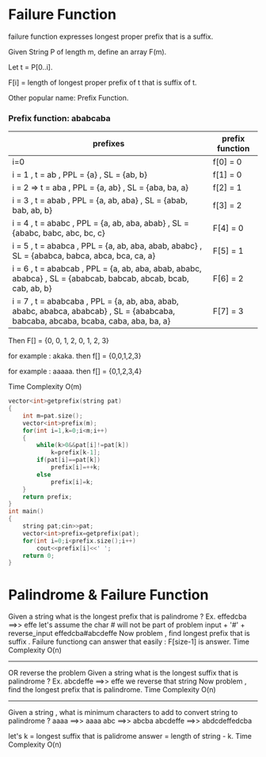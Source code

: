 # Failure Function

failure function expresses longest proper prefix that is a suffix.

Given String P of length m, define an array F(m).

Let t = P[0..i].

F[i] = length of longest proper prefix of t that is suffix of t.

Other popular name: Prefix Function.

### Prefix function: ababcaba

| prefixes | prefix function|
|---|---|
| i=0 | f[0] = 0 |
| i = 1 , t = ab , PPL = {a} , SL = {ab, b} | f[1] = 0 |
| i = 2	=>	t = aba , PPL = {a, ab} , SL = {aba, ba, a} | f[2] = 1 |
| i = 3	, t = abab , PPL = {a, ab, aba} , SL = {abab, bab, ab, b} | f[3] = 2 |
| i = 4	, t = ababc , PPL = {a, ab, aba, abab} , SL = {ababc, babc, abc, bc, c}| F[4] = 0 |
| i = 5	, t = ababca , PPL = {a, ab, aba, abab, ababc} , SL = {ababca, babca, abca, bca, ca, a}| F[5] = 1 |
| i = 6	, t = ababcab , PPL = {a, ab, aba, abab, ababc, ababca} , SL = {ababcab, babcab, abcab, bcab, cab, ab, b}|F[6] = 2|
| i = 7	, t = ababcaba , PPL = {a, ab, aba, abab, ababc, ababca, ababcab} , SL = {ababcaba, babcaba, abcaba, bcaba, caba, aba, ba, a}|F[7] = 3|

Then F[] = {0, 0, 1, 2, 0, 1, 2, 3}

for example : akaka. then f[] = {0,0,1,2,3}

for example : aaaaa. then f[] = {0,1,2,3,4}

Time Complexity O(m)

```cpp
vector<int>getprefix(string pat)
{
    int m=pat.size();
    vector<int>prefix(m);
    for(int i=1,k=0;i<m;i++)
    {
        while(k>0&&pat[i]!=pat[k])
            k=prefix[k-1];
        if(pat[i]==pat[k])
            prefix[i]=++k;
        else
            prefix[i]=k;
    }
    return prefix;
}
int main()
{
    string pat;cin>>pat;
    vector<int>prefix=getprefix(pat);
    for(int i=0;i<prefix.size();i++)
        cout<<prefix[i]<<' ';
    return 0;
}
```

# Palindrome & Failure Function

Given a string what is the longest prefix that is palindrome ?
Ex. effedcba ==>> effe 
let's assume the char # will not be part of problem 
input + '#' + reverse_input
effedcba#abcdeffe
Now problem , find longest prefix that is suffix .
Failure functiong can answer that easily : F[size-1] is answer.
Time Complexity O(n)

*************************************************************************************************************************

OR reverse the problem
Given a string what is the longest suffix that is palindrome ?
Ex. abcdeffe ==>> effe 
we reverse that string
Now problem , find the longest prefix that is palindrome.
Time Complexity O(n)

*************************************************************************************************************************

Given a string , what is minimum characters to add to convert string to palindrome ?
aaaa ==>> aaaa
abc  ==>> abcba
abcdeffe  ==>> abdcdeffedcba

let's k = longest suffix that is palidrome
answer = length of string - k.
Time Complexity O(n)
